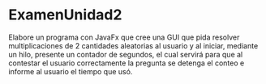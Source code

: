 # ExamenUnidad2
Elabore un programa con JavaFx que cree una GUI que pida resolver multiplicaciones de 2 cantidades aleatorias al usuario y al iniciar, mediante un hilo, presente un contador de segundos, el cual servirá para que al contestar el usuario correctamente la pregunta se detenga el conteo e informe al usuario el tiempo que usó.
